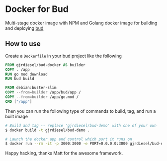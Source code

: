 # Docker for Bud

Multi-stage docker image with NPM and Golang docker image for building and deploying [bud](https://github.com/budlive/bud)

## How to use

Create a `Dockerfile` in your bud project like the following
```Dockerfile
FROM gjrdiesel/bud-docker AS builder
COPY . /app
RUN go mod download
RUN bud build

FROM debian:buster-slim
COPY --from=builder /app/bud/app /
COPY --from=builder /app/go.mod /
CMD ["/app"]
```

Then you can run the following type of commands to build, tag, and run a built image
```bash
# Build and tag -- replace 'gjrdiesel/bud-demo' with one of your own
$ docker build -t gjrdiesel/bud-demo .

# Launch the docker app and control which port it runs on
$ docker run --rm -it -p 3000:3000 -e PORT=0.0.0.0:3000 gjrdiesel/bud-demo
```

Happy hacking, thanks Matt for the awesome framework.
